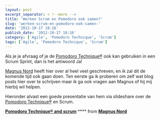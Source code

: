 ```yaml
---
layout: post
excerpt_separator: < !--more -->
title: 'Werken Scrum en Pomodoro ook samen?'
slug: 'werken-scrum-en-pomodoro-ook-samen-'
date: '2012-10-17 18:16'
publish_date: '2012-10-17 18:16'
category: ['Agile', 'Pomodoro Technique', 'Scrum']
tags: ['Agile', 'Pomodoro Technique', 'Scrum']
---
```

Als je je afvraag of je de [Pomodoro
Technique®](http://www.pomodorotechnique.com/) ook kan gebruiken in een Scrum
Sprint, dan is het antwoord Ja!

[Magnus Nord](http://www.devoteddeveloper.com/p/about.html) heeft hier over al
heel veel geschreven, en ik zal dit de komende tijd ook gaan doen. Ten eerste
ga ik proberen om zelf wat blog posts hier over te schrijven maar ik ga ook
vragen aan Magnus of hij mij hierbij wil helpen.

Hieronder alvast een goede presentatie van hem via slideshare over de
[Pomodoro Technique®](http://www.pomodorotechnique.com/) en Scrum.

[ **Pomodoro Technique® and
scrum**](//www.slideshare.net/devoteddeveloper/pomodoro-technique-and-scrum
"Pomodoro Technique® and scrum") **** from [**Magnus
Nord**](https://www.slideshare.net/devoteddeveloper)


